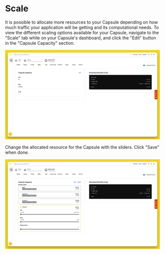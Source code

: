 # Scale

It is possible to allocate more resources to your Capsule depending on how much traffic your application will be getting and its computational needs. To view the different scaling options available for your Capsule, navigate to the "Scale" tab while on your Capsule's dashboard, and click the "Edit" button in the "Capsule Capacity" section.

![Scale a Capsule](../.gitbook/assets/frontend-capsule/scale/frontend-scale-edit.png)

Change the allocated resource for the Capsule with the sliders. Click "Save" when done.

![Configure Capsule Capacity](../.gitbook/assets/frontend-capsule/scale/frontend-scale-custom.png)